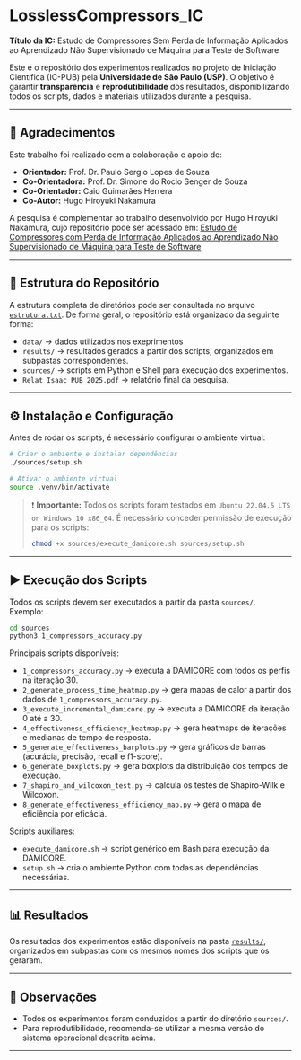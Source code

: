 # LosslessCompressors\_IC

**Título da IC:** Estudo de Compressores Sem Perda de Informação Aplicados ao Aprendizado Não Supervisionado de Máquina para Teste de Software

Este é o repositório dos experimentos realizados no projeto de Iniciação Científica (IC-PUB) pela **Universidade de São Paulo (USP)**.
O objetivo é garantir **transparência** e **reprodutibilidade** dos resultados, disponibilizando todos os scripts, dados e materiais utilizados durante a pesquisa.

---

## 🙏 Agradecimentos

Este trabalho foi realizado com a colaboração e apoio de:

* **Orientador:** Prof. Dr. Paulo Sergio Lopes de Souza
* **Co-Orientadora:** Prof. Dr. Simone do Rocio Senger de Souza
* **Co-Orientador:** Caio Guimarães Herrera
* **Co-Autor:** Hugo Hiroyuki Nakamura

A pesquisa é complementar ao trabalho desenvolvido por Hugo Hiroyuki Nakamura, cujo repositório pode ser acessado em:
[Estudo de Compressores com Perda de Informação Aplicados ao Aprendizado Não Supervisionado de Máquina para Teste de Software](https://github.com/ikuyorih9/LossyCompressors_IC)

---

## 📂 Estrutura do Repositório

A estrutura completa de diretórios pode ser consultada no arquivo [`estrutura.txt`](estrutura.txt).
De forma geral, o repositório está organizado da seguinte forma:
* `data/` → dados utilizados nos exeprimentos
* `results/` → resultados gerados a partir dos scripts, organizados em subpastas correspondentes.
* `sources/` → scripts em Python e Shell para execução dos experimentos.
* `Relat_Isaac_PUB_2025.pdf` → relatório final da pesquisa.

---

## ⚙️ Instalação e Configuração

Antes de rodar os scripts, é necessário configurar o ambiente virtual:

```bash
# Criar o ambiente e instalar dependências
./sources/setup.sh

# Ativar o ambiente virtual
source .venv/bin/activate
```

> ❗ **Importante:** Todos os scripts foram testados em
> `Ubuntu 22.04.5 LTS on Windows 10 x86_64`.
> É necessário conceder permissão de execução para os scripts:
>
> ```bash
> chmod +x sources/execute_damicore.sh sources/setup.sh
> ```

---

## ▶️ Execução dos Scripts

Todos os scripts devem ser executados a partir da pasta `sources/`.
Exemplo:

```bash
cd sources
python3 1_compressors_accuracy.py
```

Principais scripts disponíveis:

* `1_compressors_accuracy.py` → executa a DAMICORE com todos os perfis na iteração 30.
* `2_generate_process_time_heatmap.py` → gera mapas de calor a partir dos dados de `1_compressors_accuracy.py`.
* `3_execute_incremental_damicore.py` → executa a DAMICORE da iteração 0 até a 30.
* `4_effectiveness_efficiency_heatmap.py` → gera heatmaps de iterações e medianas de tempo de resposta.
* `5_generate_effectiveness_barplots.py` → gera gráficos de barras (acurácia, precisão, recall e f1-score).
* `6_generate_boxplots.py` → gera boxplots da distribuição dos tempos de execução.
* `7_shapiro_and_wilcoxon_test.py` → calcula os testes de Shapiro-Wilk e Wilcoxon.
* `8_generate_effectiveness_efficiency_map.py` → gera o mapa de eficiência por eficácia.

Scripts auxiliares:

* `execute_damicore.sh` → script genérico em Bash para execução da DAMICORE.
* `setup.sh` → cria o ambiente Python com todas as dependências necessárias.

---

## 📊 Resultados

Os resultados dos experimentos estão disponíveis na pasta [`results/`](results/), organizados em subpastas com os mesmos nomes dos scripts que os geraram.

---

## 📌 Observações

* Todos os experimentos foram conduzidos a partir do diretório `sources/`.
* Para reprodutibilidade, recomenda-se utilizar a mesma versão do sistema operacional descrita acima.

---